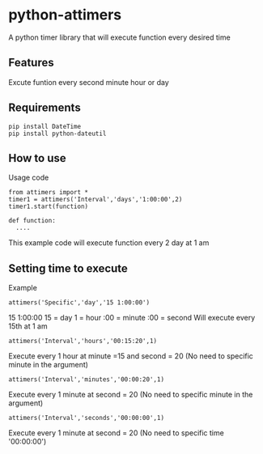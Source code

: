 # python-attimers
A python timer library that will execute function every desired time

## Features
Excute funtion every second minute hour or day

## Requirements
```
pip install DateTime
pip install python-dateutil
```

## How to use
Usage code
```
from attimers import *
timer1 = attimers('Interval','days','1:00:00',2)
timer1.start(function)

def function:
  ....
```

  
This example code will execute function every 2 day at 1 am

## Setting time to execute
Example 

```
attimers('Specific','day','15 1:00:00')
```
15 1:00:00
15 = day
1 = hour
:00 = minute
:00 = second
Will execute every 15th at 1 am

```
attimers('Interval','hours','00:15:20',1)
```
Execute every 1 hour at minute =15 and second = 20
(No need to specific minute in the argument)

```
attimers('Interval','minutes','00:00:20',1)
```
Execute every 1 minute at second = 20
(No need to specific minute in the argument)

```
attimers('Interval','seconds','00:00:00',1)
```
Execute every 1 minute at second = 20
(No need to specific time '00:00:00')
